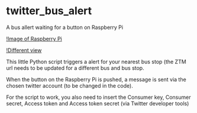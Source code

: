 # twitter_bus_alert
A bus allert waiting for a button on Raspberry Pi

[!Image of Raspberry Pi](https://github.com/ultcyber/twitter_bus_alert/blob/master/IMG_0030.JPG)

[!Different view](https://github.com/ultcyber/twitter_bus_alert/blob/master/IMG_0031.JPG)

This little Python script triggers a alert for your nearest bus stop (the ZTM url needs to be updated for a different bus and bus stop.

When the button on the Raspberry Pi is pushed, a message is sent via the chosen twitter account (to be changed in the code).

For the script to work, you also need to insert the Consumer key, Consumer secret, Access token and Access token secret (via Twitter developer tools)
